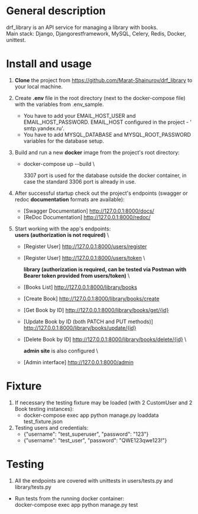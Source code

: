 # General description

drf_library is an API service for managing a library with books. \
Main stack: Django, Djangorestframework, MySQL, Celery, Redis, Docker, unittest.

# Install and usage

1. **Clone** the project from https://github.com/Marat-Shainurov/drf_library to your local machine.

2. Create **.env** file in the root directory (next to the docker-compose file) with the variables from .env_sample.
    - You have to add your EMAIL_HOST_USER and EMAIL_HOST_PASSWORD. EMAIL_HOST configured in the project - '
      smtp.yandex.ru'.
    - You have to add MYSQL_DATABASE and MYSQL_ROOT_PASSWORD variables for the database setup.

3. Build and run a new **docker** image from the project's root directory:
    - docker-compose up --build \

      3307 port is used for the database outside the docker container, in case the standard 3306 port is already in use.

4. After successful startup check out the project's endpoints (swagger or redoc **documentation** formats are
   available):
    - [Swagger Documentation] http://127.0.0.1:8000/docs/
    - [ReDoc Documentation] http://127.0.0.1:8000/redoc/

5. Start working with the app's endpoints: \
      **users (authorization is not required)** \
    - [Register User] http://127.0.0.1:8000/users/register
    - [Register User] http://127.0.0.1:8000/users/token \

      **library (authorization is required, can be tested via Postman with Bearer token provided from users/token)** \
    - [Books List] http://127.0.0.1:8000/library/books
    - [Create Book] http://127.0.0.1:8000/library/books/create
    - [Get Book by ID] http://127.0.0.1:8000/library/books/get/{id}
    - [Update Book by ID (both PATCH and PUT methods)] http://127.0.0.1:8000/library/books/update/{id}
    - [Delete Book by ID] http://127.0.0.1:8000/library/books/delete/{id} \

      **admin site** is also configured \
    - [Admin interface] http://127.0.0.1:8000/admin

# Fixture

1. If necessary the testing fixture may be loaded (with 2 CustomUser and 2 Book testing instances):
    - docker-compose exec app python manage.py loaddata test_fixture.json
2. Testing users and credentials:
    - {"username": "test_superuser", "password": "123"}
    - {"username": "test_user", "password": "QWE123qwe123!"}

# Testing

1. All the endpoints are covered with unittests in users/tests.py and library/tests.py
- Run tests from the running docker container: \
  docker-compose exec app python manage.py test

